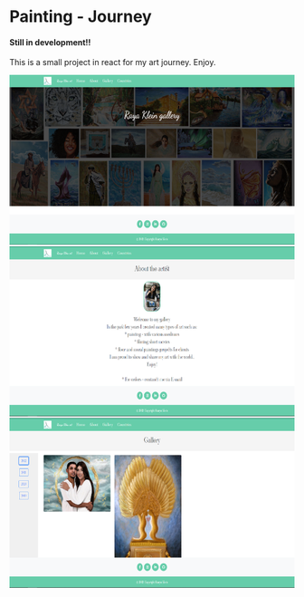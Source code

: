 # Painting - Journey

#### Still in development!!

This is a small project in react for my art journey. Enjoy. 

<img height=300 src="Captures/1.PNG"/>
<img height=300 src="Captures/2.PNG"/>
<img height=300 src="Captures/3.PNG"/>
